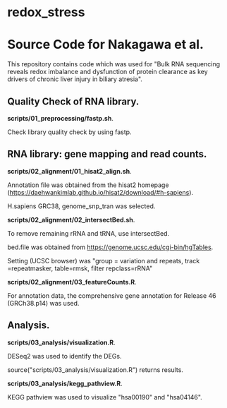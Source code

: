 # redox_stress

# Source Code for Nakagawa et al.

This repository contains code which was used for "Bulk RNA sequencing reveals redox imbalance and dysfunction of protein clearance as key drivers of chronic liver injury in biliary atresia". 

## Quality Check of RNA library. 

**scripts/01_preprocessing/fastp.sh**. 

Check library quality check by using fastp. 

## RNA library: gene mapping and read counts. 

**scripts/02_alignment/01_hisat2_align.sh**. 

Annotation file was obtained from the hisat2 homepage (https://daehwankimlab.github.io/hisat2/download/#h-sapiens). 

H.sapiens GRC38, genome_snp_tran was selected. 
 
 

**scripts/02_alignment/02_intersectBed.sh**. 

To remove remaining rRNA and tRNA, use intersectBed. 

bed.file was obtained from https://genome.ucsc.edu/cgi-bin/hgTables.

Setting (UCSC browser) was "group = variation and repeats, track =repeatmasker, table=rmsk, filter repclass=rRNA"
 
 
**scripts/02_alignment/03_featureCounts.R**. 

For annotation data, the comprehensive gene annotation for Release 46 (GRCh38.p14) was used. 


## Analysis. 

**scripts/03_analysis/visualization.R**. 

DESeq2 was used to identify the DEGs.

source("scripts/03_analysis/visualization.R") returns results. 


**scripts/03_analysis/kegg_pathview.R**. 

KEGG pathview was used to visualize "hsa00190" and "hsa04146".

